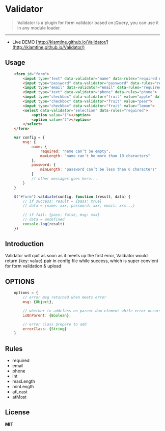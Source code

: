 # Validator

> Validator is a plugin for form validator based on jQuery, you can use it in any module loader.

-------------------

- Live DEMO [http://klamtlne.github.io/Validator/](http://klamtlne.github.io/Validator/)

## Usage
```html
	<form id="form">
		<input type="text" data-validator="name" data-rules="required maxLength=10">
		<input type="password" data-validator="password" data-rules="required minLength=6">
		<input type="email" data-validator="email" data-rules="required email">
		<input type="text" data-validator="phone" data-rules="phone">
		<input type="checkbox" data-validator="fruit" value="apple" data-rules="min=1 max=2">
		<input type="checkbox" data-validator="fruit" value="pear">
		<input type="checkbox" data-validator="fruit" value="lemon">
		<select data-validator="selection" data-rules="required">
			<option value="1"></option>
			<option value="2"></option>
		</select>
	</form>
```

```javascript
	var config = {
		msg: {
			name: {
				required: "name can’t be empty",
				maxLength: "name can't be more than 10 characters"
			},
			password: {
				minLength: "password can’t be less than 6 characters"
			}
			// other messages goes here...
		}
	}

	$("#form").valdiate(config, function (result, data) {
		// if success: result = {pass: true}
		// data = {name: xxx, password: xxx, email: xxx...}
		
		// if fail: {pass: false, msg: xxx}
		// data = undefined
		console.log(result)
	})
```

## Introduction

Validator will quit as soon as it meets up the first error, Valdiator would return {key: value} pair in config file while success, which is super convient for form validation & upload

## OPTIONS

```javascript
	options = {
		// error msg returned when meets error
		msg: {Object},

		// whether to addclass on parent dom element while error occurs
		isOnParent: {Boolean},

		// error class prepare to add
		errorClass: {String}
	}
```


## Rules
- required
- email
- phone
- int
- maxLength
- minLength
- atLeast
- atMost

## License
**MIT**

